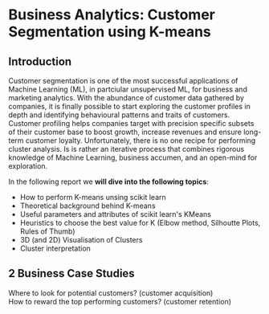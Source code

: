 # Business Analytics: Customer Segmentation using K-means


## Introduction
Customer segmentation is one of the most successful applications of Machine Learning (ML), in partciular unsupervised ML, for business and marketing analytics. With the abundance of customer data gathered by companies, it is finally possible to start exploring the customer profiles in depth and identifying behavioural patterns and traits of customers. Customer profiling helps companies target with precision specific subsets of their customer base to boost growth, increase revenues and ensure long-term customer loyalty.
 Unfortunately, there is no one recipe for performing cluster analysis. Is is rather an iterative process that combines rigorous knowledge of Machine Learning, business accumen, and an open-mind for exploration.

In the following report we **will dive into the following topics**:

- How to perform K-means unsing scikit learn  
- Theoretical background behind K-means
- Useful parameters and attributes of scikit learn's KMeans
- Heuristics to choose the best value for K (Elbow method, Silhoutte Plots, Rules of Thumb)
- 3D (and 2D) Visualisation of Clusters
- Cluster interpretation  



## 2 Business Case Studies  
Where to look for potential customers? (customer acquisition)  
How to reward the top performing customers? (customer retention)  
